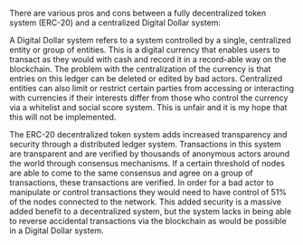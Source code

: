 There are various pros and cons between a fully decentralized token system (ERC-20) and a centralized Digital Dollar system: 

A Digital Dollar system refers to a system controlled by a single, centralized entity or group of entities. This is a digital currency that enables users to transact as they would with cash and record it in a record-able way on the blockchain. The problem with the centralization of the currency is that entries on this ledger can be deleted or edited by bad actors. Centralized entities can also limit or restrict certain parties from accessing or interacting with currencies if their interests differ from those who control the currency via a whitelist and social score system. This is unfair and it is my hope that this will not be implemented.  

The ERC-20 decentralized token system adds increased transparency and security through a distributed ledger system. Transactions in this system are transparent and are verified by thousands of anonymous actors around the world through consensus mechanisms. If a certain threshold of nodes are able to come to the same consensus and agree on a group of transactions, these transactions are verified. In order for a bad actor to manipulate or control transactions they would need to have control of 51% of the nodes connected to the network. This added security is a massive added benefit to a decentralized system, but the system lacks in being able to reverse accidental transactions via the blockchain as would be possible in a Digital Dollar system.
